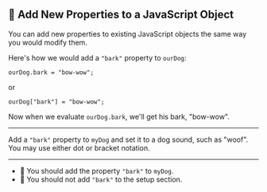 🚀 Add New Properties to a JavaScript Object
--------------------------------------------

You can add new properties to existing JavaScript objects the same way you would modify them.

Here's how we would add a `"bark"` property to `ourDog`:

`ourDog.bark = "bow-wow";`

or

`ourDog["bark"] = "bow-wow";`

Now when we evaluate `ourDog.bark`, we'll get his bark, "bow-wow".

* * *

Add a `"bark"` property to `myDog` and set it to a dog sound, such as "woof". You may use either dot or bracket notation.

* * *

*   🧪 You should add the property `"bark"` to `myDog`.
*   🧪 You should not add `"bark"` to the setup section.